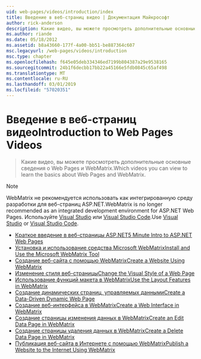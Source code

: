 ```yaml
---
uid: web-pages/videos/introduction/index
title: Введение в веб-страниц видео | Документация Майкрософт
author: rick-anderson
description: Какие видео, вы можете просмотреть дополнительные основные сведения о Web Pages и WebMatrix.
ms.author: riande
ms.date: 05/18/2012
ms.assetid: b8a43660-177f-4a00-bb51-be887364c607
msc.legacyurl: /web-pages/videos/introduction
msc.type: chapter
ms.openlocfilehash: f645e05deb334346ed7199b804387a29e9538165
ms.sourcegitcommit: 24b1f6decbb17bb22a45166e5fdb0845c65af498
ms.translationtype: MT
ms.contentlocale: ru-RU
ms.lasthandoff: 03/01/2019
ms.locfileid: "57020351"
---
```

<a name="introduction-to-web-pages-videos"></a><span data-ttu-id="eb6b2-103">Введение в веб-страниц видео</span><span class="sxs-lookup"><span data-stu-id="eb6b2-103">Introduction to Web Pages Videos</span></span>
====================
> <span data-ttu-id="eb6b2-104">Какие видео, вы можете просмотреть дополнительные основные сведения о Web Pages и WebMatrix.</span><span class="sxs-lookup"><span data-stu-id="eb6b2-104">Which videos you can view to learn the basics about Web Pages and WebMatrix.</span></span>

> [!NOTE] 
> <span data-ttu-id="eb6b2-105">WebMatrix не рекомендуется использовать как интегрированную среду разработки для веб-страниц ASP.NET.</span><span class="sxs-lookup"><span data-stu-id="eb6b2-105">WebMatrix is no longer recommended as an integrated development environment for ASP.NET Web Pages.</span></span> <span data-ttu-id="eb6b2-106">Используйте [Visual Studio](xref:aspnet/web-pages/overview/getting-started/program-asp-net-web-pages-in-visual-studio) или [Visual Studio Code](https://code.visualstudio.com/).</span><span class="sxs-lookup"><span data-stu-id="eb6b2-106">Use [Visual Studio](xref:aspnet/web-pages/overview/getting-started/program-asp-net-web-pages-in-visual-studio) or [Visual Studio Code](https://code.visualstudio.com/).</span></span>


- [<span data-ttu-id="eb6b2-107">Краткое введение в веб-страницы ASP.NET</span><span class="sxs-lookup"><span data-stu-id="eb6b2-107">5 Minute Intro to ASP.NET Web Pages</span></span>](5-minute-introduction-to-aspnet-web-pages.md)
- [<span data-ttu-id="eb6b2-108">Установка и использование средства Microsoft WebMatrix</span><span class="sxs-lookup"><span data-stu-id="eb6b2-108">Install and Use the Microsoft WebMatrix Tool</span></span>](install-and-use-the-microsoft-webmatrix-tool.md)
- [<span data-ttu-id="eb6b2-109">Создание веб-сайта с помощью WebMatrix</span><span class="sxs-lookup"><span data-stu-id="eb6b2-109">Create a Website Using WebMatrix</span></span>](create-a-website-using-webmatrix.md)
- [<span data-ttu-id="eb6b2-110">Изменение стиля веб-страницы</span><span class="sxs-lookup"><span data-stu-id="eb6b2-110">Change the Visual Style of a Web Page</span></span>](change-the-visual-style-of-a-web-page.md)
- [<span data-ttu-id="eb6b2-111">Использование функций макета в WebMatrix</span><span class="sxs-lookup"><span data-stu-id="eb6b2-111">Use the Layout Features in WebMatrix</span></span>](use-the-layout-features-in-webmatrix.md)
- [<span data-ttu-id="eb6b2-112">Создание динамических страниц, управляемых данными</span><span class="sxs-lookup"><span data-stu-id="eb6b2-112">Create a Data-Driven Dynamic Web Page</span></span>](create-a-data-driven-dynamic-web-page.md)
- [<span data-ttu-id="eb6b2-113">Создание веб-интерфейса в WebMatrix</span><span class="sxs-lookup"><span data-stu-id="eb6b2-113">Create a Web Interface in WebMatrix</span></span>](create-a-web-interface-in-webmatrix.md)
- [<span data-ttu-id="eb6b2-114">Создание страницы изменения данных в WebMatrix</span><span class="sxs-lookup"><span data-stu-id="eb6b2-114">Create an Edit Data Page in WebMatrix</span></span>](create-an-edit-data-page-in-webmatrix.md)
- [<span data-ttu-id="eb6b2-115">Создание страницы удаления данных в WebMatrix</span><span class="sxs-lookup"><span data-stu-id="eb6b2-115">Create a Delete Data Page in WebMatrix</span></span>](create-a-delete-data-page-in-webmatrix.md)
- [<span data-ttu-id="eb6b2-116">Публикация веб-сайта в Интернете с помощью WebMatrix</span><span class="sxs-lookup"><span data-stu-id="eb6b2-116">Publish a Website to the Internet Using WebMatrix</span></span>](publish-a-website-to-the-internet-using-webmatrix.md)
